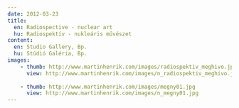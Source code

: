 ```yaml
---
date: 2012-03-23
title: 
  en: Radiospective - nuclear art
  hu: Radiospektív - nukleáris művészet
content:
  en: Studio Gallery, Bp.
  hu: Stúdió Galéria, Bp.
images:
    - thumb: http://www.martinhenrik.com/images/radiospektiv_meghivo.jpg
      view: http://www.martinhenrik.com/images/n_radiospektiv_meghivo.jpg
  
    - thumb: http://www.martinhenrik.com/images/megny01.jpg
      view: http://www.martinhenrik.com/images/n_megny01.jpg
---
```


